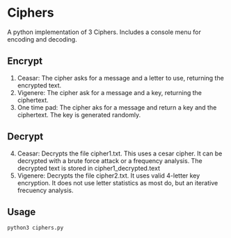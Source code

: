 # Ciphers

A python implementation of 3 Ciphers. Includes a console menu for encoding and decoding.

## Encrypt

1. Ceasar: The cipher asks for a message and a letter to use, returning the encrypted text.
2. Vigenere: The cipher ask for a message and a key, returning the ciphertext.
3. One time pad: The cipher aks for a message and return a key and the ciphertext. The key is generated randomly.

## Decrypt
4. Ceasar: Decrypts the file cipher1.txt. This uses a cesar cipher. It can be decrypted with a brute force attack or a frequency analysis. The decrypted text is stored in cipher1_decrypted.text
5. Vigenere: Decrypts the file cipher2.txt. It uses valid 4-letter key encryption. It does not use letter statistics as most do, but an iterative frecuency analysis.

## Usage 
`python3 ciphers.py`
